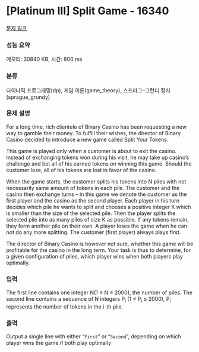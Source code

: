 # [Platinum III] Split Game - 16340 

[문제 링크](https://www.acmicpc.net/problem/16340) 

### 성능 요약

메모리: 30840 KB, 시간: 800 ms

### 분류

다이나믹 프로그래밍(dp), 게임 이론(game_theory), 스프라그–그런디 정리(sprague_grundy)

### 문제 설명

<p>For a long time, rich clientele of Binary Casino has been requesting a new way to gamble their money. To fulfill their wishes, the director of Binary Casino decided to introduce a new game called Split Your Tokens.</p>

<p>This game is played only when a customer is about to exit the casino. Instead of exchanging tokens won during his visit, he may take up casino’s challenge and bet all of his earned tokens on winning this game. Should the customer lose, all of his tokens are lost in favor of the casino.</p>

<p>When the game starts, the customer splits his tokens into N piles with not necessarily same amount of tokens in each pile. The customer and the casino then exchange turns – in this game we denote the customer as the first player and the casino as the second player. Each player in his turn decides which pile he wants to split and chooses a positive integer K which is smaller than the size of the selected pile. Then the player splits the selected pile into as many piles of size K as possible. If any tokens remain, they form another pile on their own. A player loses the game when he can not do any more splitting. The customer (first player) always plays first.</p>

<p>The director of Binary Casino is however not sure, whether this game will be profitable for the casino in the long term. Your task is thus to determine, for a given configuration of piles, which player wins when both players play optimally.</p>

### 입력 

 <p>The first line contains one integer N(1 ≤ N ≤ 2000), the number of piles. The second line contains a sequence of N integers P<sub>i</sub> (1 ≤ P<sub>i</sub> ≤ 2000), P<sub>i</sub> represents the number of tokens in the i-th pile.</p>

### 출력 

 <p>Output a single line with either “<code>First</code>” or “<code>Second</code>”, depending on which player wins the game if both play optimally</p>

